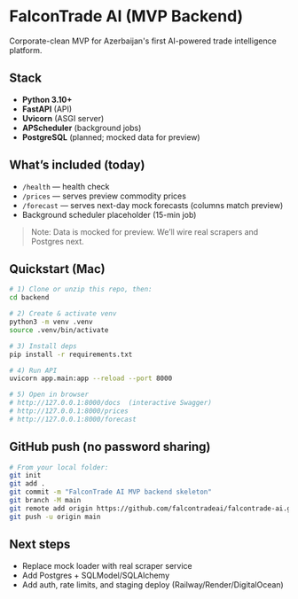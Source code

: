 # FalconTrade AI (MVP Backend)

Corporate-clean MVP for Azerbaijan's first AI-powered trade intelligence platform.

## Stack
- **Python 3.10+**
- **FastAPI** (API)
- **Uvicorn** (ASGI server)
- **APScheduler** (background jobs)
- **PostgreSQL** (planned; mocked data for preview)

## What’s included (today)
- `/health` — health check
- `/prices` — serves preview commodity prices
- `/forecast` — serves next-day mock forecasts (columns match preview)
- Background scheduler placeholder (15-min job)

> Note: Data is mocked for preview. We’ll wire real scrapers and Postgres next.

## Quickstart (Mac)
```bash
# 1) Clone or unzip this repo, then:
cd backend

# 2) Create & activate venv
python3 -m venv .venv
source .venv/bin/activate

# 3) Install deps
pip install -r requirements.txt

# 4) Run API
uvicorn app.main:app --reload --port 8000

# 5) Open in browser
# http://127.0.0.1:8000/docs  (interactive Swagger)
# http://127.0.0.1:8000/prices
# http://127.0.0.1:8000/forecast
```

## GitHub push (no password sharing)
```bash
# From your local folder:
git init
git add .
git commit -m "FalconTrade AI MVP backend skeleton"
git branch -M main
git remote add origin https://github.com/falcontradeai/falcontrade-ai.git
git push -u origin main
```

## Next steps
- Replace mock loader with real scraper service
- Add Postgres + SQLModel/SQLAlchemy
- Add auth, rate limits, and staging deploy (Railway/Render/DigitalOcean)
